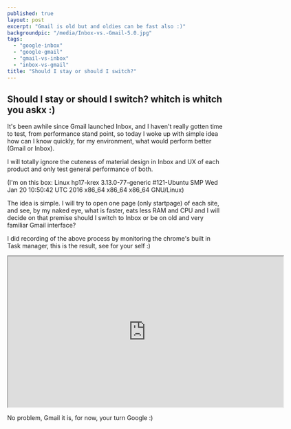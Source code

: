 ```yaml
---
published: true
layout: post
excerpt: "Gmail is old but and oldies can be fast also :)"
backgroundpic: "/media/Inbox-vs.-Gmail-5.0.jpg"
tags: 
  - "google-inbox"
  - "google-gmail"
  - "gmail-vs-inbox"
  - "inbox-vs-gmail"
title: "Should I stay or should I switch?"
---
```


## Should I stay or should I switch? whitch is whitch you askx :)

It's been awhile since Gmail launched Inbox, and I haven't really gotten time to test, from performance stand point, so today I woke up with simple idea how can I know quickly, for my environment, what would perform better (Gmail or Inbox). 

I will totally ignore the cuteness of material design in Inbox and UX of each product and only test general performance of both.

(I'm on this box: Linux hp17-krex 3.13.0-77-generic #121-Ubuntu SMP Wed Jan 20 10:50:42 UTC 2016 x86_64 x86_64 x86_64 GNU/Linux)

The idea is simple. I will try to open one page (only startpage) of each site, and see, by my naked eye, what is faster, eats less RAM and CPU and I will decide on that premise should I switch to Inbox or be on old and very familiar Gmail interface?

I did recording of the above process by monitoring the chrome's built in Task manager, this is the result, see for your self :)

<iframe src="https://drive.google.com/file/d/1d68izU4uaj5NXbWRMk2tt2aDY5TIa42ZCw/preview" width="640" height="350"></iframe>

No problem, Gmail it is, for now, your turn Google :)


